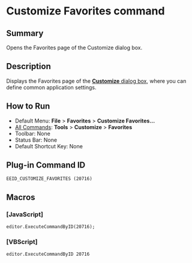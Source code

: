 # Customize Favorites command

## Summary

Opens the Favorites page of the Customize dialog box.

## Description

Displays the Favorites page of the [**Customize** dialog box](../../dlg/customize/index),
where you can define common application settings.

## How to Run

- Default Menu: **File** > **Favorites** > **Customize Favorites...**
- [All Commands](all_commands): **Tools** > **Customize** > **Favorites**
- Toolbar: None
- Status Bar: None
- Default Shortcut Key: None

## Plug-in Command ID

```
EEID_CUSTOMIZE_FAVORITES (20716)```

## Macros

### \[JavaScript\]

```
editor.ExecuteCommandByID(20716);
```

### \[VBScript\]

```
editor.ExecuteCommandByID 20716
```
